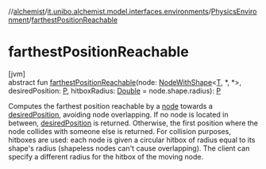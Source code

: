 //[alchemist](../../../index.md)/[it.unibo.alchemist.model.interfaces.environments](../index.md)/[PhysicsEnvironment](index.md)/[farthestPositionReachable](farthest-position-reachable.md)

# farthestPositionReachable

[jvm]\
abstract fun [farthestPositionReachable](farthest-position-reachable.md)(node: [NodeWithShape](../../it.unibo.alchemist.model.interfaces.nodes/-node-with-shape/index.md)<[T](index.md), *, *>, desiredPosition: [P](index.md), hitboxRadius: [Double](https://kotlinlang.org/api/latest/jvm/stdlib/kotlin/-double/index.html) = node.shape.radius): [P](index.md)

Computes the farthest position reachable by a [node](farthest-position-reachable.md) towards a [desiredPosition](farthest-position-reachable.md), avoiding node overlapping. If no node is located in between, [desiredPosition](farthest-position-reachable.md) is returned. Otherwise, the first position where the node collides with someone else is returned. For collision purposes, hitboxes are used: each node is given a circular hitbox of radius equal to its shape's radius (shapeless nodes can't cause overlapping). The client can specify a different radius for the hitbox of the moving node.
